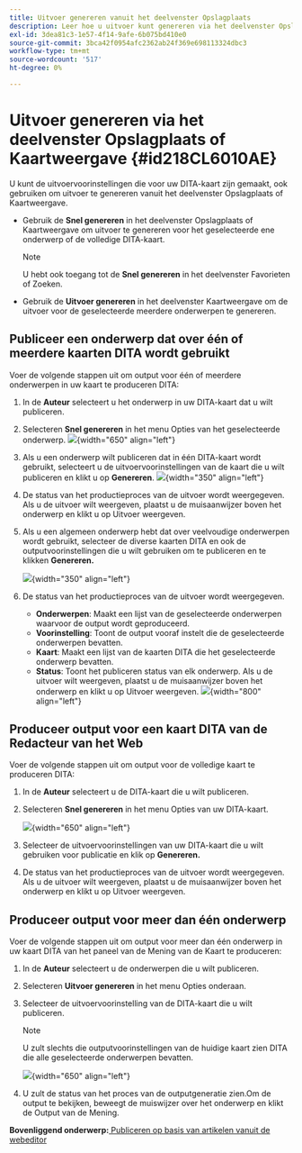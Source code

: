 ```yaml
---
title: Uitvoer genereren vanuit het deelvenster Opslagplaats
description: Leer hoe u uitvoer kunt genereren via het deelvenster Opslagplaats
exl-id: 3dea81c3-1e57-4f14-9afe-6b075bd410e0
source-git-commit: 3bca42f0954afc2362ab24f369e698113324dbc3
workflow-type: tm+mt
source-wordcount: '517'
ht-degree: 0%

---
```


# Uitvoer genereren via het deelvenster Opslagplaats of Kaartweergave {#id218CL6010AE}

U kunt de uitvoervoorinstellingen die voor uw DITA-kaart zijn gemaakt, ook gebruiken om uitvoer te genereren vanuit het deelvenster Opslagplaats of Kaartweergave.

- Gebruik de **Snel genereren** in het deelvenster Opslagplaats of Kaartweergave om uitvoer te genereren voor het geselecteerde ene onderwerp of de volledige DITA-kaart.

   >[!NOTE]
   >
   > U hebt ook toegang tot de **Snel genereren** in het deelvenster Favorieten of Zoeken.

- Gebruik de **Uitvoer genereren** in het deelvenster Kaartweergave om de uitvoer voor de geselecteerde meerdere onderwerpen te genereren.

## Publiceer een onderwerp dat over één of meerdere kaarten DITA wordt gebruikt

Voer de volgende stappen uit om output voor één of meerdere onderwerpen in uw kaart te produceren DITA:

1. In de **Auteur** selecteert u het onderwerp in uw DITA-kaart dat u wilt publiceren.

1. Selecteren **Snel genereren** in het menu Opties van het geselecteerde onderwerp.
   ![](images/select-topic-options-menu_cs.png){width="650" align="left"}

1. Als u een onderwerp wilt publiceren dat in één DITA-kaart wordt gebruikt, selecteert u de uitvoervoorinstellingen van de kaart die u wilt publiceren en klikt u op **Genereren**.
   ![](images/select-preset_cs.png){width="350" align="left"}

1. De status van het productieproces van de uitvoer wordt weergegeven. Als u de uitvoer wilt weergeven, plaatst u de muisaanwijzer boven het onderwerp en klikt u op Uitvoer weergeven.

1. Als u een algemeen onderwerp hebt dat over veelvoudige onderwerpen wordt gebruikt, selecteer de diverse kaarten DITA en ook de outputvoorinstellingen die u wilt gebruiken om te publiceren en te klikken **Genereren.**

   ![](images/select-preset-multiple-maps_cs.png){width="350" align="left"}

1. De status van het productieproces van de uitvoer wordt weergegeven.

   - **Onderwerpen**: Maakt een lijst van de geselecteerde onderwerpen waarvoor de output wordt geproduceerd.
   - **Voorinstelling**: Toont de output vooraf instelt die de geselecteerde onderwerpen bevatten.
   - **Kaart**: Maakt een lijst van de kaarten DITA die het geselecteerde onderwerp bevatten.
   - **Status**: Toont het publiceren status van elk onderwerp.
Als u de uitvoer wilt weergeven, plaatst u de muisaanwijzer boven het onderwerp en klikt u op Uitvoer weergeven.
      ![](images/output-multiple-maps_cs.png){width="800" align="left"}


## Produceer output voor een kaart DITA van de Redacteur van het Web

Voer de volgende stappen uit om output voor de volledige kaart te produceren DITA:

1. In de **Auteur** selecteert u de DITA-kaart die u wilt publiceren.

1. Selecteren **Snel genereren** in het menu Opties van uw DITA-kaart.

   ![](images/select-map-options-menu_cs.png){width="650" align="left"}

1. Selecteer de uitvoervoorinstellingen van uw DITA-kaart die u wilt gebruiken voor publicatie en klik op **Genereren.**

1. De status van het productieproces van de uitvoer wordt weergegeven. Als u de uitvoer wilt weergeven, plaatst u de muisaanwijzer boven het onderwerp en klikt u op Uitvoer weergeven.


## Produceer output voor meer dan één onderwerp

Voer de volgende stappen uit om output voor meer dan één onderwerp in uw kaart DITA van het paneel van de Mening van de Kaart te produceren:

1. In de **Auteur** selecteert u de onderwerpen die u wilt publiceren.

1. Selecteren **Uitvoer genereren** in het menu Opties onderaan.

1. Selecteer de uitvoervoorinstelling van de DITA-kaart die u wilt publiceren.

   >[!NOTE]
   >
   > U zult slechts die outputvoorinstellingen van de huidige kaart zien DITA die alle geselecteerde onderwerpen bevatten.

   ![](images/generate-output-multiple-topics_cs.png){width="650" align="left"}

1. U zult de status van het proces van de outputgeneratie zien.Om de output te bekijken, beweegt de muiswijzer over het onderwerp en klikt de Output van de Mening.


**Bovenliggend onderwerp:**[ Publiceren op basis van artikelen vanuit de webeditor](web-editor-article-publishing.md)
